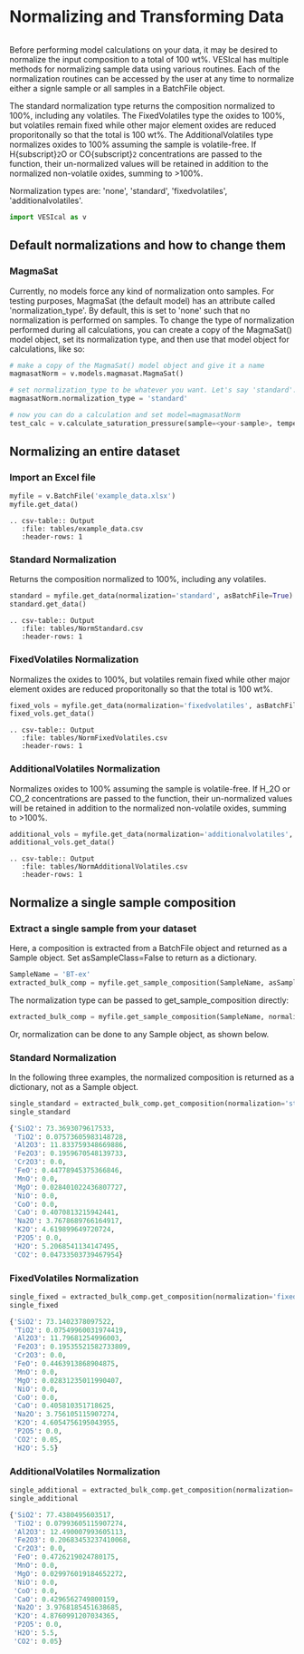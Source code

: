 # Normalizing and Transforming Data

```{contents}
```

Before performing model calculations on your data, it may be desired to normalize the input composition to a total of 100 wt%. VESIcal has multiple methods for normalizing sample data using various routines. Each of the normalization routines can be accessed by the user at any time to normalize either a signle sample or all samples in a BatchFile object.

The standard normalization type returns the composition normalized to 100%, including any volatiles. The FixedVolatiles type the oxides to 100%, but volatiles remain fixed while other major element oxides are reduced proporitonally so that the total is 100 wt%. The AdditionalVolatiles type normalizes oxides to 100% assuming the sample is volatile-free. If H{subscript}`2`O or CO{subscript}`2` concentrations are passed to the function, their un-normalized values will be retained in addition to the normalized non-volatile oxides, summing to >100%.

Normalization types are: 'none', 'standard', 'fixedvolatiles', 'additionalvolatiles'.

```python
import VESIcal as v
```

## Default normalizations and how to change them

### MagmaSat

Currently, no models force any kind of normalization onto samples. For testing purposes, MagmaSat (the default model) has an attribute called 'normalization_type'. By default, this is set to 'none' such that no normalization is performed on samples. To change the type of normalization performed during all calculations, you can create a copy of the MagmaSat() model object, set its normalization type, and then use that model object for calculations, like so:

```python
# make a copy of the MagmaSat() model object and give it a name
magmasatNorm = v.models.magmasat.MagmaSat()

# set normalization_type to be whatever you want. Let's say 'standard'.
magmasatNorm.normalization_type = 'standard'

# now you can do a calculation and set model=magmasatNorm
test_calc = v.calculate_saturation_pressure(sample=<your-sample>, temperature=<temperature>, model=magmasatNorm).result
```

## Normalizing an entire dataset

### Import an Excel file

```python
myfile = v.BatchFile('example_data.xlsx')
myfile.get_data()
```

```{eval-rst}
.. csv-table:: Output
   :file: tables/example_data.csv
   :header-rows: 1
```

### Standard Normalization

Returns the composition normalized to 100%, including any volatiles.

```python
standard = myfile.get_data(normalization='standard', asBatchFile=True)
standard.get_data()
```

```{eval-rst}
.. csv-table:: Output
   :file: tables/NormStandard.csv
   :header-rows: 1

```

### FixedVolatiles Normalization

Normalizes the oxides to 100%, but volatiles remain fixed while other major element oxides are reduced proporitonally so that the total is 100 wt%.

```python
fixed_vols = myfile.get_data(normalization='fixedvolatiles', asBatchFile=True)
fixed_vols.get_data()
```

```{eval-rst}
.. csv-table:: Output
   :file: tables/NormFixedVolatiles.csv
   :header-rows: 1
```

### AdditionalVolatiles Normalization

Normalizes oxides to 100% assuming the sample is volatile-free. If H_2O or CO_2 concentrations are passed to the function, their un-normalized values will be retained in addition to the normalized non-volatile oxides, summing to >100%.

```python
additional_vols = myfile.get_data(normalization='additionalvolatiles', asBatchFile=True)
additional_vols.get_data()
```

```{eval-rst}
.. csv-table:: Output
   :file: tables/NormAdditionalVolatiles.csv
   :header-rows: 1
```

## Normalize a single sample composition

### Extract a single sample from your dataset

Here, a composition is extracted from a BatchFile object and returned as a Sample object. Set asSampleClass=False to return as a dictionary.

```python
SampleName = 'BT-ex'
extracted_bulk_comp = myfile.get_sample_composition(SampleName, asSampleClass=True)
```

The normalization type can be passed to get_sample_composition directly:

```python
extracted_bulk_comp = myfile.get_sample_composition(SampleName, normalization=<normalization-type>, asSampleClass=True)
```

Or, normalization can be done to any Sample object, as shown below.

### Standard Normalization

In the following three examples, the normalized composition is returned as a dictionary, not as a Sample object.

```python
single_standard = extracted_bulk_comp.get_composition(normalization='standard')
single_standard
```

```python
{'SiO2': 73.3693079617533,
 'TiO2': 0.07573605983148728,
 'Al2O3': 11.833759348669886,
 'Fe2O3': 0.1959670548139733,
 'Cr2O3': 0.0,
 'FeO': 0.44778945375366846,
 'MnO': 0.0,
 'MgO': 0.028401022436807727,
 'NiO': 0.0,
 'CoO': 0.0,
 'CaO': 0.4070813215942441,
 'Na2O': 3.7678689766164917,
 'K2O': 4.619899649720724,
 'P2O5': 0.0,
 'H2O': 5.2068541134147495,
 'CO2': 0.04733503739467954}
```

### FixedVolatiles Normalization

```python
single_fixed = extracted_bulk_comp.get_composition(normalization='fixedvolatiles')
single_fixed
```

```python
{'SiO2': 73.1402378097522,
 'TiO2': 0.07549960031974419,
 'Al2O3': 11.79681254996003,
 'Fe2O3': 0.19535521582733809,
 'Cr2O3': 0.0,
 'FeO': 0.4463913868904875,
 'MnO': 0.0,
 'MgO': 0.02831235011990407,
 'NiO': 0.0,
 'CoO': 0.0,
 'CaO': 0.405810351718625,
 'Na2O': 3.756105115907274,
 'K2O': 4.6054756195043955,
 'P2O5': 0.0,
 'CO2': 0.05,
 'H2O': 5.5}
```

### AdditionalVolatiles Normalization

```python
single_additional = extracted_bulk_comp.get_composition(normalization='additionalvolatiles')
single_additional
```

```python
{'SiO2': 77.4380495603517,
 'TiO2': 0.07993605115907274,
 'Al2O3': 12.490007993605113,
 'Fe2O3': 0.20683453237410068,
 'Cr2O3': 0.0,
 'FeO': 0.4726219024780175,
 'MnO': 0.0,
 'MgO': 0.029976019184652272,
 'NiO': 0.0,
 'CoO': 0.0,
 'CaO': 0.4296562749800159,
 'Na2O': 3.9768185451638685,
 'K2O': 4.8760991207034365,
 'P2O5': 0.0,
 'H2O': 5.5,
 'CO2': 0.05}
```
